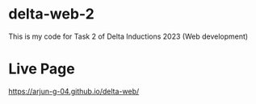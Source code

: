 # delta-web-2
This is my code for Task 2 of Delta Inductions 2023 (Web development)

# Live Page
https://arjun-g-04.github.io/delta-web/